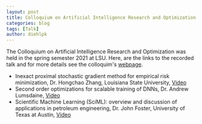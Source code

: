 ```yaml
---
layout: post
title: Colloquium on Artificial Intelligence Research and Optimization 
categories: blog
tags: [Talk]
author: diehlpk
---
```


The Colloquium on Artificial Intelligence Research and Optimization was held in the spring semester 2021 at LSU. Here, are the links to the recorded talk
and for more details see the colloquim's [webpage](https://stellar-group.org/research/distributed-machine-learning/).

* Inexact proximal stochastic gradient method for empirical risk minimization, Dr. Hongchao Zhang, Louisiana State University, [Video](https://www.youtube.com/watch?v=rG0LLGraFDE&feature=youtu.be)
* Second order optimizations for scalable training of DNNs, Dr. Andrew Lumsdaine, [Video](https://www.youtube.com/watch?v=aAiDDINqTYw&feature=youtu.be)
* Scientific Machine Learning (SciML): overview and discussion of applications in petroleum engineering, Dr. John Foster, University of Texas at Austin, [Video](https://t.co/6J8acqQ5WY?amp=1)

